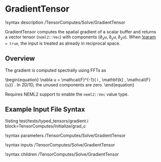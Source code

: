 # GradientTensor

!syntax description /TensorComputes/Solve/GradientTensor

GradientTensor computes the spatial gradient of a scalar buffer and returns a vector tensor (`neml2::Vec`) with components $(\partial_x u, \partial_y u, \partial_z u)$. When [!param](/TensorComputes/Solve/GradientTensor/input_is_reciprocal) `= true`, the input is treated as already in reciprocal space.

## Overview

The gradient is computed spectrally using FFTs as

\begin{equation}
\nabla u = \mathcal{F}^{-1}\{ i \, \mathbf{k} \, \mathcal{F}\{u\}\}`. In 2D/1D, the unused components are zero.
\end{equation}

Requires NEML2 support to enable the `neml2::Vec` value type.

## Example Input File Syntax

!listing test/tests/typed_tensors/gradient.i block=TensorComputes/Initialize/grad_c

!syntax parameters /TensorComputes/Solve/GradientTensor

!syntax inputs /TensorComputes/Solve/GradientTensor

!syntax children /TensorComputes/Solve/GradientTensor

